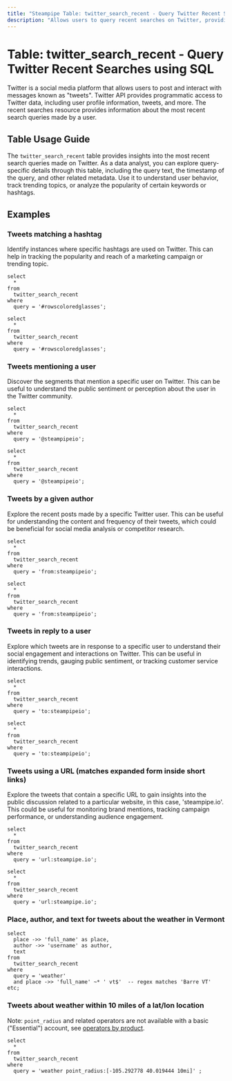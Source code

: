 ```yaml
---
title: "Steampipe Table: twitter_search_recent - Query Twitter Recent Searches using SQL"
description: "Allows users to query recent searches on Twitter, providing insights into the most recent search queries and related metadata."
---
```


# Table: twitter_search_recent - Query Twitter Recent Searches using SQL

Twitter is a social media platform that allows users to post and interact with messages known as "tweets". Twitter API provides programmatic access to Twitter data, including user profile information, tweets, and more. The recent searches resource provides information about the most recent search queries made by a user.

## Table Usage Guide

The `twitter_search_recent` table provides insights into the most recent search queries made on Twitter. As a data analyst, you can explore query-specific details through this table, including the query text, the timestamp of the query, and other related metadata. Use it to understand user behavior, track trending topics, or analyze the popularity of certain keywords or hashtags.

## Examples

### Tweets matching a hashtag
Identify instances where specific hashtags are used on Twitter. This can help in tracking the popularity and reach of a marketing campaign or trending topic.

```sql+postgres
select
  *
from
  twitter_search_recent
where
  query = '#rowscoloredglasses';
```

```sql+sqlite
select
  *
from
  twitter_search_recent
where
  query = '#rowscoloredglasses';
```

### Tweets mentioning a user
Discover the segments that mention a specific user on Twitter. This can be useful to understand the public sentiment or perception about the user in the Twitter community.

```sql+postgres
select
  *
from
  twitter_search_recent
where
  query = '@steampipeio';
```

```sql+sqlite
select
  *
from
  twitter_search_recent
where
  query = '@steampipeio';
```

### Tweets by a given author
Explore the recent posts made by a specific Twitter user. This can be useful for understanding the content and frequency of their tweets, which could be beneficial for social media analysis or competitor research.

```sql+postgres
select
  *
from
  twitter_search_recent
where
  query = 'from:steampipeio';
```

```sql+sqlite
select
  *
from
  twitter_search_recent
where
  query = 'from:steampipeio';
```

### Tweets in reply to a user
Explore which tweets are in response to a specific user to understand their social engagement and interactions on Twitter. This can be useful in identifying trends, gauging public sentiment, or tracking customer service interactions.

```sql+postgres
select
  *
from
  twitter_search_recent
where
  query = 'to:steampipeio';
```

```sql+sqlite
select
  *
from
  twitter_search_recent
where
  query = 'to:steampipeio';
```

### Tweets using a URL (matches expanded form inside short links)
Explore the tweets that contain a specific URL to gain insights into the public discussion related to a particular website, in this case, 'steampipe.io'. This could be useful for monitoring brand mentions, tracking campaign performance, or understanding audience engagement.

```sql+postgres
select
  *
from
  twitter_search_recent
where
  query = 'url:steampipe.io';
```

```sql+sqlite
select
  *
from
  twitter_search_recent
where
  query = 'url:steampipe.io';
```

### Place, author, and text for tweets about the weather in Vermont

```
select 
  place ->> 'full_name' as place,
  author ->> 'username' as author,  
  text 
from 
  twitter_search_recent
where 
  query = 'weather' 
  and place ->> 'full_name' ~* ' vt$'  -- regex matches 'Barre VT' etc;
```

### Tweets about weather within 10 miles of a lat/lon location 

Note: `point_radius` and related operators are not available with a basic ("Essential") account, see [operators by product](https://developer.twitter.com/en/docs/twitter-api/enterprise/rules-and-filtering/operators-by-product).

```
select 
  *
from 
  twitter_search_recent
where 
  query = 'weather point_radius:[-105.292778 40.019444 10mi]' ;
```